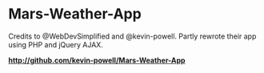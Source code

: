 # Mars-Weather-App

Credits to @WebDevSimplified and @kevin-powell. Partly rewrote their app using PHP and jQuery AJAX.

**http://github.com/kevin-powell/Mars-Weather-App**
